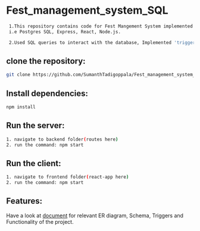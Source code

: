 # Fest_management_system_SQL

```bash
 1.This repository contains code for Fest Mangement System implemented using PERN    stack.
 i.e Postgres SQL, Express, React, Node.js.

 2.Used SQL queries to interact with the database, Implemented 'triggers' for better usability of database.
```

## clone the repository:
```bash
git clone https://github.com/SumanthTadigoppala/Fest_management_system_SQL.git
```
## Install dependencies:
```bash
npm install
```
## Run the server:
```bash
1. navigate to backend folder(routes here)
2. run the command: npm start
```
## Run the client:
```bash
1. navigate to frontend folder(react-app here)
2. run the command: npm start
```
## Features:
 Have a look at [document](https://github.com/SumanthTadigoppala/Fest_management_system_SQL/blob/main/report%20.pdf) for relevant ER diagram, Schema, Triggers and Functionality of the project.

